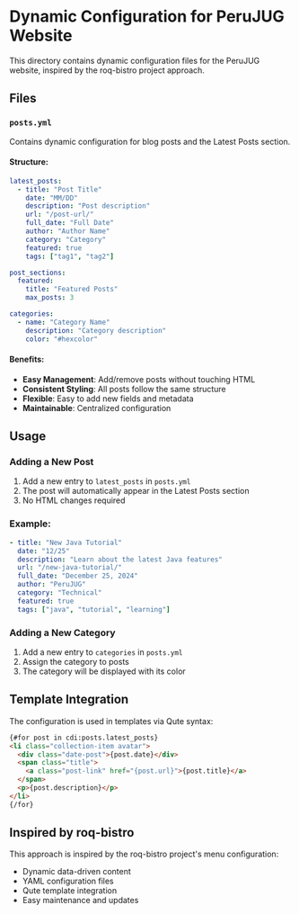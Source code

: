 # Dynamic Configuration for PeruJUG Website

This directory contains dynamic configuration files for the PeruJUG website, inspired by the roq-bistro project approach.

## Files

### `posts.yml`
Contains dynamic configuration for blog posts and the Latest Posts section.

#### Structure:
```yaml
latest_posts:
  - title: "Post Title"
    date: "MM/DD"
    description: "Post description"
    url: "/post-url/"
    full_date: "Full Date"
    author: "Author Name"
    category: "Category"
    featured: true
    tags: ["tag1", "tag2"]

post_sections:
  featured:
    title: "Featured Posts"
    max_posts: 3

categories:
  - name: "Category Name"
    description: "Category description"
    color: "#hexcolor"
```

#### Benefits:
- **Easy Management**: Add/remove posts without touching HTML
- **Consistent Styling**: All posts follow the same structure
- **Flexible**: Easy to add new fields and metadata
- **Maintainable**: Centralized configuration

## Usage

### Adding a New Post
1. Add a new entry to `latest_posts` in `posts.yml`
2. The post will automatically appear in the Latest Posts section
3. No HTML changes required

### Example:
```yaml
- title: "New Java Tutorial"
  date: "12/25"
  description: "Learn about the latest Java features"
  url: "/new-java-tutorial/"
  full_date: "December 25, 2024"
  author: "PeruJUG"
  category: "Technical"
  featured: true
  tags: ["java", "tutorial", "learning"]
```

### Adding a New Category
1. Add a new entry to `categories` in `posts.yml`
2. Assign the category to posts
3. The category will be displayed with its color

## Template Integration

The configuration is used in templates via Qute syntax:
```html
{#for post in cdi:posts.latest_posts}
<li class="collection-item avatar">
  <div class="date-post">{post.date}</div>
  <span class="title">
    <a class="post-link" href="{post.url}">{post.title}</a>
  </span>
  <p>{post.description}</p>
</li>
{/for}
```

## Inspired by roq-bistro

This approach is inspired by the roq-bistro project's menu configuration:
- Dynamic data-driven content
- YAML configuration files
- Qute template integration
- Easy maintenance and updates 